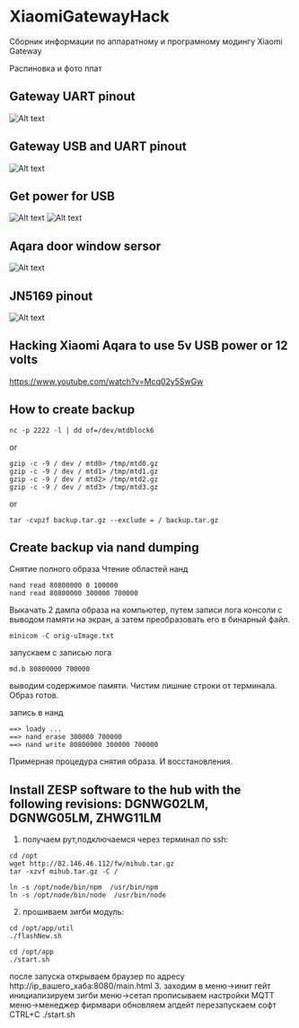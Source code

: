 # XiaomiGatewayHack
Сборник информации по аппаратному и програмному модингу Xiaomi Gateway 


Распиновка и фото плат

## Gateway UART pinout 
![Alt text](/photo/1a8f35e3-5ff6-4d17-b97f-0bbab1bab9aa.jpg "Optional title")

## Gateway USB and UART pinout
![Alt text](/photo/ece7c702-afb3-40f1-9865-57123285bad7.jpg "Optional title")

## Get power for USB 
![Alt text](/photo/photo5208813406491095004.jpg "Optional title")
![Alt text](/photo/photo5208813406491095006.jpg "Optional title")


## Aqara door window sersor
![Alt text](/photo/312691b7-ba32-49bc-9d31-009b79db9db7.jpg "Optional title")

## JN5169 pinout
![Alt text](/photo/photo5208447243349241339.jpg "Optional title")

## Hacking Xiaomi Aqara to use 5v USB power or 12 volts
https://www.youtube.com/watch?v=Mcq02y5SwGw

## How to create backup

```
nc -p 2222 -l | dd of=/dev/mtdblock6
```
or 

```
gzip -c -9 / dev / mtd0> /tmp/mtd0.gz  
gzip -c -9 / dev / mtd1> /tmp/mtd1.gz  
gzip -c -9 / dev / mtd2> /tmp/mtd2.gz  
gzip -c -9 / dev / mtd3> /tmp/mtd3.gz
```
or

```
tar -cvpzf backup.tar.gz --exclude = / backup.tar.gz
```

## Create backup via nand dumping 

Снятие полного образа
Чтение областей нанд
```
nand read 80800000 0 100000
nand read 80800000 300000 700000 
```
Выкачать 2 дампа  образа на компьютер, путем записи лога консоли с выводом памяти на экран, а затем преобразовать его в бинарный файл.  
```
minicom -C orig-uImage.txt
```
запускаем с записью лога
```
md.b 80800000 700000
```
выводим содержимое памяти. Чистим лишние строки от терминала. Образ готов.

запись в нанд 
```
==> loady ... 
==> nand erase 300000 700000 
==> nand write 80800000 300000 700000
```
Примерная процедура снятия образа. И восстановления.

## Install ZESP software to the hub with the following revisions: DGNWG02LM, DGNWG05LM, ZHWG11LM

1. получаем рут,подключаемся через терминал по ssh:

```
cd /opt
wget http://82.146.46.112/fw/mihub.tar.gz
tar -xzvf mihub.tar.gz -C /

ln -s /opt/node/bin/npm  /usr/bin/npm
ln -s /opt/node/bin/node  /usr/bin/node
```

2. прошиваем зигби модуль:
```
cd /opt/app/util
./flashNew.sh

cd /opt/app
./start.sh
```
после запуска открываем браузер по адресу http://ip_вашего_хаба:8080/main.html
3. заходим в меню->инит гейт инициализируем зигби
меню->сетап прописываем настройки MQTT
меню->менеджер фирмвари обновляем апдейт
перезапускаем софт CTRL+C     ./start.sh

